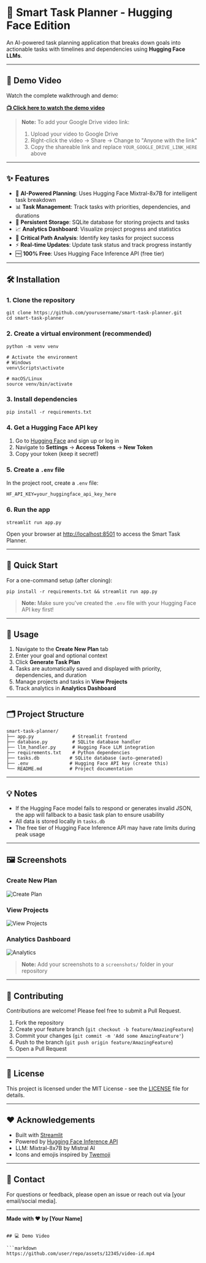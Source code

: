 # 🚀 Smart Task Planner - Hugging Face Edition

An AI-powered task planning application that breaks down goals into actionable tasks with timelines and dependencies using **Hugging Face LLMs**.

---

## 🎥 Demo Video

Watch the complete walkthrough and demo:

**[📺 Click here to watch the demo video](YOUR_GOOGLE_DRIVE_LINK_HERE)**

> **Note:** To add your Google Drive video link:
> 1. Upload your video to Google Drive
> 2. Right-click the video → Share → Change to "Anyone with the link"
> 3. Copy the shareable link and replace `YOUR_GOOGLE_DRIVE_LINK_HERE` above

---

## ✨ Features

- 🤖 **AI-Powered Planning**: Uses Hugging Face Mixtral-8x7B for intelligent task breakdown  
- 📊 **Task Management**: Track tasks with priorities, dependencies, and durations  
- 💾 **Persistent Storage**: SQLite database for storing projects and tasks  
- 📈 **Analytics Dashboard**: Visualize project progress and statistics  
- 🎯 **Critical Path Analysis**: Identify key tasks for project success  
- ⚡ **Real-time Updates**: Update task status and track progress instantly  
- 🆓 **100% Free**: Uses Hugging Face Inference API (free tier)  

---

## 🛠️ Installation

### 1. Clone the repository

```
git clone https://github.com/yourusername/smart-task-planner.git
cd smart-task-planner
```

### 2. Create a virtual environment (recommended)

```
python -m venv venv

# Activate the environment
# Windows
venv\Scripts\activate

# macOS/Linux
source venv/bin/activate
```

### 3. Install dependencies

```
pip install -r requirements.txt
```

### 4. Get a Hugging Face API key

1. Go to [Hugging Face](https://huggingface.co/) and sign up or log in
2. Navigate to **Settings** → **Access Tokens** → **New Token**
3. Copy your token (keep it secret!)

### 5. Create a `.env` file

In the project root, create a `.env` file:

```
HF_API_KEY=your_huggingface_api_key_here
```

### 6. Run the app

```
streamlit run app.py
```

Open your browser at [http://localhost:8501](http://localhost:8501) to access the Smart Task Planner.

---

## 🚀 Quick Start

For a one-command setup (after cloning):

```
pip install -r requirements.txt && streamlit run app.py
```

> **Note:** Make sure you've created the `.env` file with your Hugging Face API key first!

---

## 📖 Usage

1. Navigate to the **Create New Plan** tab
2. Enter your goal and optional context
3. Click **Generate Task Plan**
4. Tasks are automatically saved and displayed with priority, dependencies, and duration
5. Manage projects and tasks in **View Projects**
6. Track analytics in **Analytics Dashboard**

---

## 🗂️ Project Structure

```
smart-task-planner/
├── app.py              # Streamlit frontend
├── database.py         # SQLite database handler
├── llm_handler.py      # Hugging Face LLM integration
├── requirements.txt    # Python dependencies
├── tasks.db           # SQLite database (auto-generated)
├── .env               # Hugging Face API key (create this)
└── README.md          # Project documentation
```

---

## 💡 Notes

- If the Hugging Face model fails to respond or generates invalid JSON, the app will fallback to a basic task plan to ensure usability
- All data is stored locally in `tasks.db`
- The free tier of Hugging Face Inference API may have rate limits during peak usage

---

## 🖼️ Screenshots

### Create New Plan
![Create Plan](screenshots/create_plan.png)

### View Projects
![View Projects](screenshots/view_projects.png)

### Analytics Dashboard
![Analytics](screenshots/analytics.png)

> **Note:** Add your screenshots to a `screenshots/` folder in your repository

---

## 🤝 Contributing

Contributions are welcome! Please feel free to submit a Pull Request.

1. Fork the repository
2. Create your feature branch (`git checkout -b feature/AmazingFeature`)
3. Commit your changes (`git commit -m 'Add some AmazingFeature'`)
4. Push to the branch (`git push origin feature/AmazingFeature`)
5. Open a Pull Request

---

## 📝 License

This project is licensed under the MIT License - see the [LICENSE](LICENSE) file for details.

---

## ❤️ Acknowledgements

- Built with [Streamlit](https://streamlit.io/)
- Powered by [Hugging Face Inference API](https://huggingface.co/inference-api)
- LLM: Mixtral-8x7B by Mistral AI
- Icons and emojis inspired by [Twemoji](https://twemoji.twitter.com/)

---

## 📧 Contact

For questions or feedback, please open an issue or reach out via [your email/social media].

---

**Made with ❤️ by [Your Name]**
```

## 💻 Demo Video

```markdown
https://github.com/user/repo/assets/12345/video-id.mp4
```
